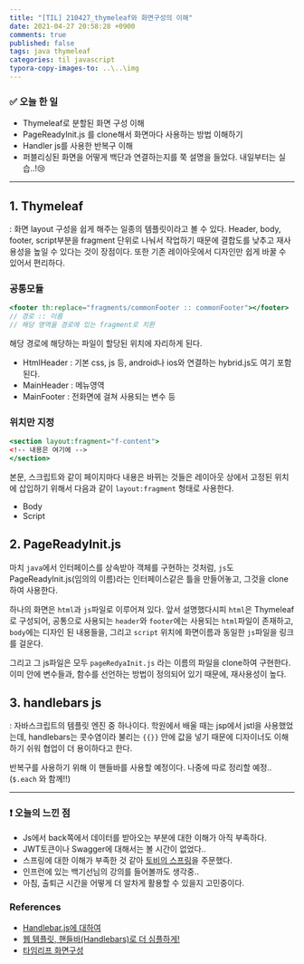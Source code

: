 ```yaml
---
title: "[TIL] 210427_thymeleaf와 화면구성의 이해"
date: 2021-04-27 20:58:28 +0900
comments: true
published: false
tags: java thymeleaf
categories: til javascript
typora-copy-images-to: ..\..\img
---
```


### ✅ 오늘 한 일

- Thymeleaf로 분할된 화면 구성 이해
- PageReadyInit.js 를 clone해서 화면마다 사용하는 방법 이해하기
- Handler js를 사용한 반복구 이해
- 퍼블리싱된 화면을 어떻게 백단과 연결하는지를 쭉 설명을 들었다. 내일부터는 실습..!😢

---



## 1. Thymeleaf

: 화면 layout 구성을 쉽게 해주는 일종의 템플릿이라고 볼 수 있다. Header, body, footer, script부분을 fragment 단위로 나눠서 작업하기 때문에 결합도를 낮추고 재사용성을 높일 수 있다는 것이 장점이다. 또한 기존 레이아웃에서 디자인만 쉽게 바꿀 수 있어서 편리하다.

### 공통모듈

```jsx
<footer th:replace="fragments/commonFooter :: commonFooter"></footer>
// 경로 :: 이름
// 해당 영역을 경로에 있는 fragment로 치환
```

해당 경로에 해당하는 파일이 할당된 위치에 자리하게 된다.

- HtmlHeader : 기본 css, js 등, android나 ios와 연결하는 hybrid.js도 여기 포함된다.
- MainHeader : 메뉴영역
- MainFooter : 전화면에 걸쳐 사용되는 변수 등

### 위치만 지정

```jsx
<section layout:fragment="f-content">
<!-- 내용은 여기에 -->
</section>
```

본문, 스크립트와 같이 페이지마다 내용은 바뀌는 것들은 레이아웃 상에서 고정된 위치에 삽입하기 위해서 다음과 같이 `layout:fragment` 형태로 사용한다.

- Body
- Script



## 2. PageReadyInit.js

마치 `java`에서 인터페이스를 상속받아 객체를 구현하는 것처럼, `js`도 PageReadyInit.js(임의의 이름)라는 인터페이스같은 틀을 만들어놓고, 그것을 clone하여 사용한다.

하나의 화면은 `html`과 `js`파일로 이루어져 있다. 앞서 설명했다시피 `html`은 Thymeleaf로 구성되어, 공통으로 사용되는 `header`와 `footer`에는 사용되는 `html`파일이 존재하고, `body`에는 디자인 된 내용들을, 그리고 `script` 위치에 화면이름과 동일한 `js`파일을 링크를 걸운다.

그리고 그 js파일은 모두 `pageRedyaInit.js` 라는 이름의 파일을 clone하여 구현한다. 이미 안에 변수들과, 함수를 선언하는 방법이 정의되어 있기 때문에, 재사용성이 높다.



## 3. handlebars js

: 자바스크립트의 템플릿 엔진 중 하나이다. 학원에서 배울 때는 jsp에서 jstl을 사용했었는데, handlebars는 콧수염이라 불리는 `{{}}` 안에 값을 넣기 때문에 디자이너도 이해하기 쉬워 협업이 더 용이하다고 한다.

반복구를 사용하기 위해 이 핸들바를 사용할 예정이다. 나중에 따로 정리할 예정..(`$.each` 와 함께!!)

---



### ❗ 오늘의 느낀 점

- Js에서 back쪽에서 데이터를 받아오는 부분에 대한 이해가 아직 부족하다.
- JWT토큰이나 Swagger에 대해서는 볼 시간이 없었다..
- 스프링에 대한 이해가 부족한 것 같아 [토비의 스프링](http://www.yes24.com/Product/Goods/7516911)을 주문했다.
- 인프런에 있는 백기선님의 강의를 들어볼까도 생각중..
- 아침, 출퇴근 시간을 어떻게 더 알차게 활용할 수 있을지 고민중이다.



### References

- [Handlebar.js에 대하여](https://sailboat-d.tistory.com/40)
- [웹 템플릿, 핸들바(Handlebars)로 더 심플하게!](https://blog.naver.com/tmondev/220398995882)
- [타임리프 화면구성](https://eblo.tistory.com/57)